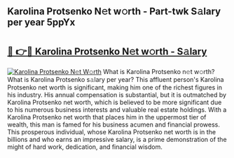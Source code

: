 ## Karolina Protsenko N𝚎t w𝚘rth - Part-twk S𝚊lary per year 5ppYx

# <h2><a href="http://gc0s8it.nevu.top/?p=Karolina+Protsenko">🔗 👉🔴 Karolina Protsenko N𝚎t w𝚘rth - S𝚊lary</a></h2>

[![Karolina Protsenko N𝚎t W𝚘rth](https://i.imgur.com/Oavwk0R.jpeg)](http://gc0s8it.nevu.top/?p=Karolina+Protsenko)
What is Karolina Protsenko n𝚎t w𝚘rth? What is Karolina Protsenko s𝚊lary per year?
This affluent person's Karolina Protsenko net worth is significant, making him one of the richest figures in his industry. His annual compensation is substantial, but it is outmatched by Karolina Protsenko net worth, which is believed to be more significant due to his numerous business interests and valuable real estate holdings. With a Karolina Protsenko net worth that places him in the uppermost tier of wealth, this man is famed for his business acumen and financial prowess. This prosperous individual, whose Karolina Protsenko net worth is in the billions and who earns an impressive salary, is a prime demonstration of the might of hard work, dedication, and financial wisdom.
